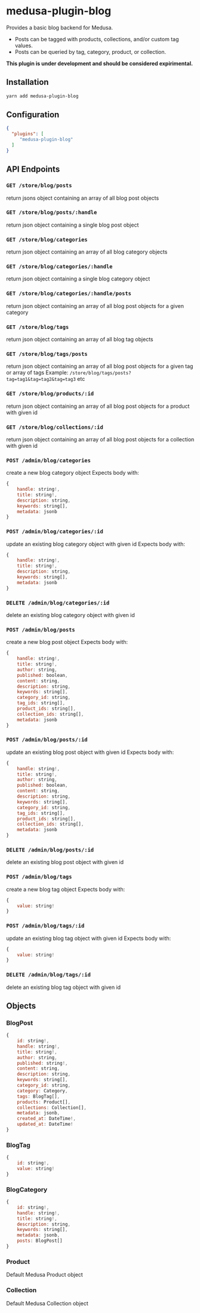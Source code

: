 # medusa-plugin-blog

Provides a basic blog backend for Medusa.  

- Posts can be tagged with products, collections, and/or custom tag values. 
- Posts can be queried by tag, category, product, or collection.  

**This plugin is under development and should be considered expirimental.**

## Installation

```bash
yarn add medusa-plugin-blog
```

## Configuration

```json
{
  "plugins": [
	 "medusa-plugin-blog"
  ]
}
```

## API Endpoints

### `GET /store/blog/posts`
return jsons object containing an array of all blog post objects

### `GET /store/blog/posts/:handle`
return json object containing a single blog post object

### `GET /store/blog/categories`
return json object containing an array of all blog category objects

### `GET /store/blog/categories/:handle`
return json object containing a single blog category object

### `GET /store/blog/categories/:handle/posts`
return json object containing an array of all blog post objects for a given category

### `GET /store/blog/tags`
return json object containing an array of all blog tag objects

### `GET /store/blog/tags/posts`
return json object containing an array of all blog post objects for a given tag or array of tags
Example: `/store/blog/tags/posts?tag=tag1&tag=tag2&tag=tag3` etc

### `GET /store/blog/products/:id`
return json object containing an array of all blog post objects for a product with given id

### `GET /store/blog/collections/:id`
return json object containing an array of all blog post objects for a collection with given id

### `POST /admin/blog/categories`
create a new blog category object
Expects body with:
```js
{
	handle: string!,
	title: string!,
	description: string,
	keywords: string[],
	metadata: jsonb
}
```

### `POST /admin/blog/categories/:id`
update an existing blog category object with given id
Expects body with:
```js
{
	handle: string!,
	title: string!,
	description: string,
	keywords: string[],
	metadata: jsonb
}
```

### `DELETE /admin/blog/categories/:id`
delete an existing blog category object with given id

### `POST /admin/blog/posts`
create a new blog post object
Expects body with:
```js
{
	handle: string!,
	title: string!,
	author: string,
	published: boolean,
	content: string,
	description: string,
	keywords: string[],
	category_id: string,
	tag_ids: string[],
	product_ids: string[],
	collection_ids: string[],
	metadata: jsonb
}
```

### `POST /admin/blog/posts/:id`
update an existing blog post object with given id
Expects body with:
```js
{
	handle: string!,
	title: string!,
	author: string,
	published: boolean,
	content: string,
	description: string,
	keywords: string[],
	category_id: string,
	tag_ids: string[],
	product_ids: string[],
	collection_ids: string[],
	metadata: jsonb
}
```

### `DELETE /admin/blog/posts/:id`
delete an existing blog post object with given id

### `POST /admin/blog/tags`
create a new blog tag object
Expects body with:
```js
{
	value: string!
}
```

### `POST /admin/blog/tags/:id`
update an existing blog tag object with given id
Expects body with:
```js
{
	value: string!
}
```

### `DELETE /admin/blog/tags/:id`
delete an existing blog tag object with given id

## Objects

### BlogPost

```js
{
	id: string!,
	handle: string!,
	title: string!,
	author: string,
	published: string!,
	content: string,
	description: string,
	keywords: string[],
	category_id: string,
	category: Category,
	tags: BlogTag[],
	products: Product[],
	collections: Collection[],
	metadata: jsonb,
	created_at: DateTime!,
	updated_at: DateTime!
}
```

### BlogTag

```js
{
	id: string!,
	value: string!
}
```

### BlogCategory

```js
{
	id: string!,
	handle: string!,
	title: string!,
	description: string,
	keywords: string[],
	metadata: jsonb,
	posts: BlogPost[]
}
```

### Product

Default Medusa Product object

### Collection

Default Medusa Collection object
